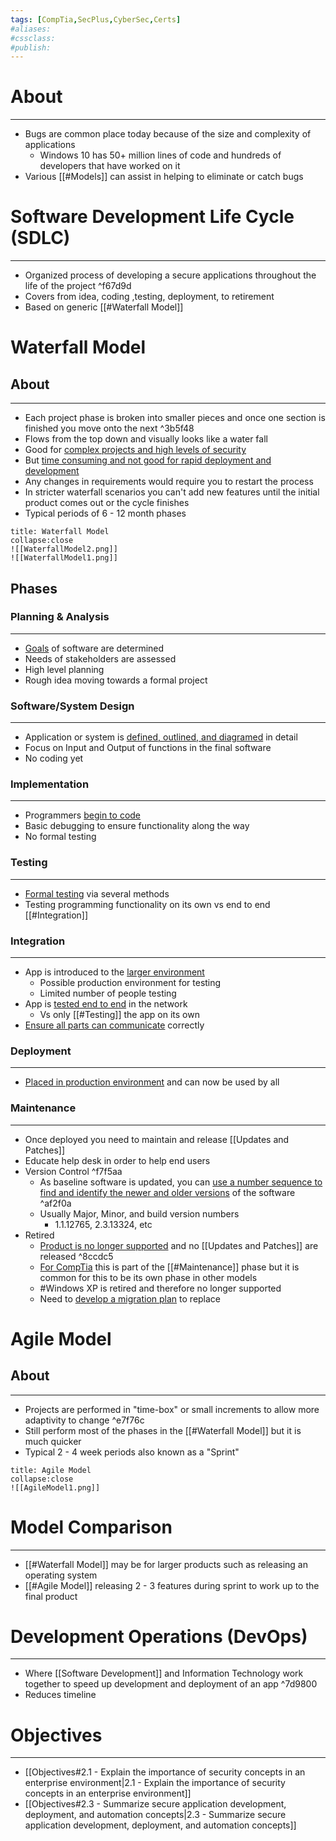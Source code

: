 ```yaml
---
tags: [CompTia,SecPlus,CyberSec,Certs]
#aliases:
#cssclass:
#publish:
---
```


# About
---
- Bugs are common place today because of the size and complexity of applications
	- Windows 10 has 50+ million lines of code and hundreds of developers that have worked on it
- Various [[#Models]] can assist in helping to eliminate or catch bugs

# Software Development Life Cycle (SDLC)
---
- Organized process of developing a secure applications throughout the life of the project ^f67d9d
- Covers from idea, coding ,testing, deployment, to retirement
- Based on generic [[#Waterfall Model]]

# Waterfall Model

## About
---
- Each project phase is broken into smaller pieces and once one section is finished you move onto the next ^3b5f48
- Flows from the top down and visually looks like a water fall
- Good for <u>complex projects and high levels of security</u>
- But <u>time consuming and not good for rapid deployment and development</u>
- Any changes in requirements would require you to restart the process
- In stricter waterfall scenarios you can't add new features until the initial product comes out or the cycle finishes
- Typical periods of 6 - 12 month phases

```ad-info
title: Waterfall Model
collapse:close
![[WaterfallModel2.png]]
![[WaterfallModel1.png]]
```

## Phases

### Planning & Analysis
---
- <u>Goals</u> of software are determined
- Needs of stakeholders are assessed
- High level planning
- Rough idea moving towards a formal project

### Software/System Design
---
- Application or system is <u>defined, outlined, and diagramed</u> in detail
- Focus on Input and Output of functions in the final software
- No coding yet

### Implementation
---
- Programmers <u>begin to code</u>
- Basic debugging to ensure functionality along the way
- No formal testing

### Testing
---
- <u>Formal testing</u> via several methods
- Testing programming functionality on its own vs end to end [[#Integration]]

### Integration
---
- App is introduced to the <u>larger environment</u>
	- Possible production environment for testing
	- Limited number of people testing
- App is <u>tested end to end</u> in the network
	- Vs only [[#Testing]] the app on its own
- <u>Ensure all parts can communicate</u> correctly

### Deployment
---
- <u>Placed in production environment</u> and can now be used by all

### Maintenance
---
- Once deployed you need to maintain and release [[Updates and Patches]]
- Educate help desk in order to help end users
- Version Control ^f7f5aa
	- As baseline software is updated, you can <u>use a number sequence to find and identify the newer and older versions</u> of the software ^af2f0a
	- Usually Major, Minor, and build version numbers
		- 1.1.12765, 2.3.13324, etc
- Retired
	- <u>Product is no longer supported</u> and no [[Updates and Patches]] are released ^8ccdc5
	- <u>For CompTia</u> this is part of the [[#Maintenance]] phase but it is common for this to be its own phase in other models
	- #Windows XP is retired and therefore no longer supported
	- Need to <u>develop a migration plan</u> to replace

# Agile Model

## About
---
- Projects are performed in "time-box" or small increments to allow more adaptivity to change ^e7f76c
- Still perform most of the phases in the [[#Waterfall Model]] but it is much quicker
- Typical 2 - 4 week periods also known as a "Sprint"

```ad-info
title: Agile Model
collapse:close
![[AgileModel1.png]]
```

# Model Comparison
---
- [[#Waterfall Model]] may be for larger products such as releasing an operating system
- [[#Agile Model]] releasing 2 - 3 features during sprint to work up to the final product

# Development Operations (DevOps)
---
- Where [[Software Development]] and Information Technology work together to speed up development and deployment of an app ^7d9800
- Reduces timeline

# Objectives
---
- [[Objectives#2.1 - Explain the importance of security concepts in an enterprise environment|2.1 - Explain the importance of security concepts in an enterprise environment]]
- [[Objectives#2.3 - Summarize secure application development, deployment, and automation concepts|2.3 - Summarize secure application development, deployment, and automation concepts]]